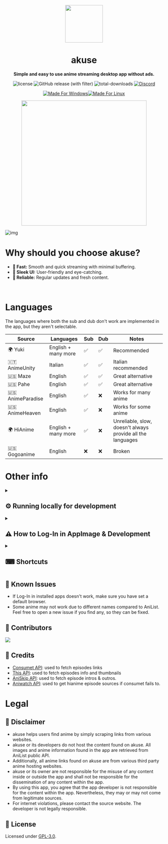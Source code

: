 <p align="center">
    <img width="120px" src="./assets/icon.png"/>
    <h1 align="center">akuse</h1>
</p>

<p align="center">
  <strong>Simple and easy to use anime streaming desktop app without ads.</strong>
</p>

<p align="center">
    <img alt="license" src="https://img.shields.io/github/license/aleganza/akuse"> 
    <img alt="GitHub release (with filter)" src="https://img.shields.io/github/v/release/akuse-app/akuse">
    <img alt="total-downloads" src="https://img.shields.io/github/downloads/aleganza/akuse/total">
    <a href="https://discord.gg/f3wdnqSNX5">
        <img alt="Discord" src="https://img.shields.io/discord/1163970236224118796?style=flat&label=discord&logo=discord&color=%235567E3">
    </a>
</p>

<p align="center" style="text-decoration: none;">
    <a href="https://github.com/akuse-app/akuse/releases/latest">
        <img alt="Made For Windows" src="https://img.shields.io/badge/made_for-Windows-0078D6?style=flat&logo=windows&logoColor=white"><img alt="Made For Linux" src="https://img.shields.io/badge/made_for-Linux-FCC624?style=flat&logo=linux&logoColor=white">
    </a>
</p>

<p align="center">
    <a href="https://ko-fi.com/aleganza">
      <img width="400px" src="https://cdn.prod.website-files.com/5c14e387dab576fe667689cf/64f1a9ddd0246590df69ea0b_kofi_long_button_red%402x.png"/>
    </a>
</p>

<img title="img" alt="img" src="./assets/screenshot.jpg">

<br/>

# Why should you choose akuse?

- **🚀 Fast:** Smooth and quick streaming with minimal buffering.
- **🎨 Sleek UI:** User-friendly and eye-catching.
- **🔄 Reliable:** Regular updates and fresh content.

<br/>

# Languages

The languages where both the sub and dub don't work are implemented in the app, but they aren't selectable.

| Source           | Languages           | Sub | Dub | Notes                                                      |
| ---------------- | ------------------- | --- | --- | ---------------------------------------------------------- |
| 🌍 Yuki          | English + many more | ✅  | ✅  | Recommended                                                |
| 🇮🇹 AnimeUnity    | Italian             | ✅  | ✅  | Italian recommended                                        |
| 🇺🇸 Maze          | English             | ✅  | ✅  | Great alternative                                          |
| 🇺🇸 Pahe          | English             | ✅  | ✅  | Great alternative                                          |
| 🇺🇸 AnimeParadise | English             | ✅  | ❌  | Works for many anime                                       |
| 🇺🇸 AnimeHeaven   | English             | ✅  | ❌  | Works for some anime                                       |
| 🌍 HiAnime       | English + many more | ✅  | ❌  | Unreliable, slow, doesn't always provide all the languages |
| 🇺🇸 Gogoanime     | English             | ❌  | ❌  | Broken                                                     |

# Other info

<details>
  <summary><h2>⚙️ Running locally for development</h2></summary>

Start cloning akuse:

```
git clone https://github.com/akuse-app/akuse.git
```

Next, go to [this link](https://anilist.co/settings/developer) and create a new AniList API Client.
As Redirect Uri, you can insert `akuse://index,https://anilist.co/api/v2/oauth/pin` (these are two space seprated uri) and it should work.
Now go inside the src/modules folder and create a clientData.ts file with a structure like this:

```bash
import { ClientData } from "../types/types";

export const clientData: ClientData = {
  clientId: ,
  redirectUri: "",
  clientSecret: "",
};
```

Fill it with the data retrieved from the creation of your AniList API Client.

```bash
# Example:
import { ClientData } from "../types/types";

export const clientData: ClientData = {
  clientId: 12345,
  redirectUri: 'akuse://index',
  clientSecret: 'iA04TKLO3k3LaVWhxucJwck0glR6uhiv',
};
```

Next, install its dependencies (make sure npm is installed on your machine):

```
npm install
```

To start, run:

```
npm start
```

</details>
<details>
  <summary><h2>⚠ How to Log-In in AppImage & Development</h2></summary>

In AppImage and in a Development environment, the Log-In redirect doesn't work since the app is not packed/installed. If you need to work with an authenticated instance, follow these steps:

1. open the app using one of the method e.g.

   ```
   npm start
   ```

   or

   ```
   ./path/to/app.AppImage
   ```

2. Now click on the login button and authenticate in the browser. Next, copy the code you are given, go back to akuse and click the navbar element with a laptop icon. Here you can paste your code.

3. Finally, paste your code and push the button. If the code you entered is correct, you are now Logged-in, othwerise repeat these steps and see what has gone wrong.

**NOTE:** This is not needed in Installed App.

</details>
<details>
  <summary><h2>⌨ Shortcuts</h2></summary>

- Pages
  - F1: go to Discover page
  - F2: go to Library page
  - F3: go to Search page
- Video player - Space: play/pause video - Left arrow: fast rewind (5s) - Right arrow: fast forward (5s) - Upper arrow: increase volume - Lower arrow: decrease volume - F11: fullscreen toggler - F: fullscreen toggler - M: mute/unmute video - P: play previous episode - N: play next episode
</details>

## 🐛 Known Issues

- If Log-In in installed apps doesn't work, make sure you have set a default browser.
- Some anime may not work due to different names compared to AniList. Feel free to open a new issue if you find any, so they can be fixed.

## 🌟 Contributors

[![](https://contrib.rocks/image?repo=akuse-app/akuse)](https://github.com/akuse-app/akuse/graphs/contributors)

## 🙌 Credits

- [Consumet API](https://github.com/consumet/consumet.ts): used to fetch episodes links
- [This API](https://api.ani.zip/mappings?anilist_id=21): used to fetch episodes info and thumbnails
- [AniSkip API](https://api.aniskip.com/api-docs#/skip-times/SkipTimesControllerV2_getSkipTimes): used to fetch episode intros & outros.
- [Aniwatch API](https://github.com/ghoshRitesh12/aniwatch-api): used to get hianime episode sources if consumet fails to.
  <br/>

# Legal

## 📢 Disclaimer

- akuse helps users find anime by simply scraping links from various websites.
- akuse or its developers do not host the content found on akuse. All images and anime information found in the app are retrieved from AniList public API.
- Additionally, all anime links found on akuse are from various third party anime hosting websites.
- akuse or its owner are not responsible for the misuse of any content inside or outside the app and shall not be responsible for the dissemination of any content within the app.
- By using this app, you agree that the app developer is not responsible for the content within the app. Nevertheless, they may or may not come from legitimate sources.
- For internet violations, please contact the source website. The developer is not legally responsible.

## 📜 License

Licensed under [GPL-3.0](https://www.gnu.org/licenses/gpl-3.0.html#license-text).
